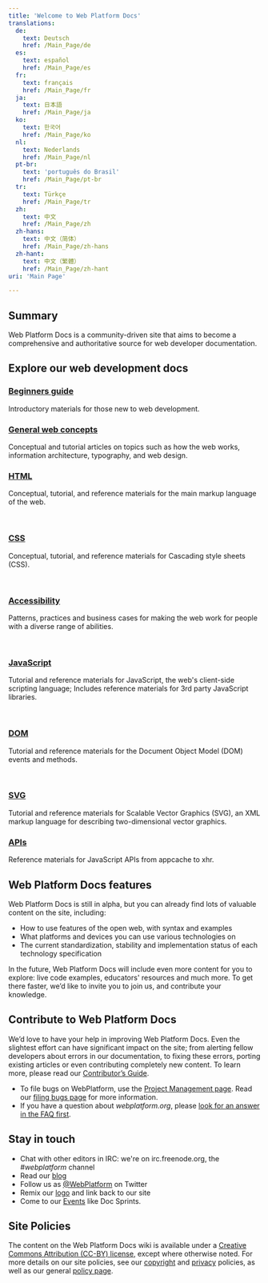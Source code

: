 ```yaml
---
title: 'Welcome to Web Platform Docs'
translations:
  de:
    text: Deutsch
    href: /Main_Page/de
  es:
    text: español
    href: /Main_Page/es
  fr:
    text: français
    href: /Main_Page/fr
  ja:
    text: 日本語
    href: /Main_Page/ja
  ko:
    text: 한국어
    href: /Main_Page/ko
  nl:
    text: Nederlands
    href: /Main_Page/nl
  pt-br:
    text: 'português do Brasil'
    href: /Main_Page/pt-br
  tr:
    text: Türkçe
    href: /Main_Page/tr
  zh:
    text: 中文
    href: /Main_Page/zh
  zh-hans:
    text: 中文（简体）‎
    href: /Main_Page/zh-hans
  zh-hant:
    text: 中文（繁體）‎
    href: /Main_Page/zh-hant
uri: 'Main Page'

---
```

## Summary

Web Platform Docs is a community-driven site that aims to become a comprehensive and authoritative source for web developer documentation.

## Explore our web development docs

<section class="topic-container"><div class="long-topic">
<div class="image icon-beginners">
</div><div class="inner">

### [Beginners guide](/Beginners)

Introductory materials for those new to web development.

</div></div><div class="long-topic">
<div class="image icon-concept">
</div><div class="inner">

### [General web concepts](/concepts)

Conceptual and tutorial articles on topics such as how the web works, information architecture, typography, and web design.

</div></div><div class="long-topic">
<div class="image icon-html">
</div><div class="inner">

### [HTML](/html)

Conceptual, tutorial, and reference materials for the main markup language of the web.

</div></div><p>&nbsp;</p><div class="long-topic">
<div class="image icon-css">
</div><div class="inner">

### [CSS](/css)

Conceptual, tutorial, and reference materials for Cascading style sheets (CSS).

</div></div><p>&nbsp;</p><div class="long-topic">
<div class="image icon-accessibility">
</div><div class="inner">

### [Accessibility](/concepts/accessibility)

Patterns, practices and business cases for making the web work for people with a diverse range of abilities.

</div></div><p>&nbsp;</p><div class="long-topic">
<div class="image icon-js">
</div><div class="inner">

### [JavaScript](/javascript)

Tutorial and reference materials for JavaScript, the web's client-side scripting language; Includes reference materials for 3rd party JavaScript libraries.

</div></div><p>&nbsp;</p><div class="long-topic">
<div class="image icon-dom">
</div><div class="inner">

### [DOM](/dom)

Tutorial and reference materials for the Document Object Model (DOM) events and methods.

</div></div><p>&nbsp;</p><div class="long-topic">
<div class="image icon-svg">
</div><div class="inner">

### [SVG](/svg)

Tutorial and reference materials for Scalable Vector Graphics (SVG), an XML markup language for describing two-dimensional vector graphics.

</div></div><div class="long-topic">
<div class="image icon-api">
</div><div class="inner">

### [APIs](/apis)

Reference materials for JavaScript APIs from appcache to xhr.

</div></div></section>


## Web Platform Docs features

Web Platform Docs is still in alpha, but you can already find lots of valuable content on the site, including:

-   How to use features of the open web, with syntax and examples
-   What platforms and devices you can use various technologies on
-   The current standardization, stability and implementation status of each technology specification

In the future, Web Platform Docs will include even more content for you to explore: live code examples, educators' resources and much more. To get there faster, we’d like to invite you to join us, and contribute your knowledge.

## Contribute to Web Platform Docs

We’d love to have your help in improving Web Platform Docs. Even the slightest effort can have significant impact on the site; from alerting fellow developers about errors in our documentation, to fixing these errors, porting existing articles or even contributing completely new content. To learn more, please read our [Contributor’s Guide](/WPD:Contributors_Guide).

-   To file bugs on WebPlatform, use the [Project Management page](https://project.webplatform.org). Read our [filing bugs page](/WPD:Filing_Bugs) for more information.
-   If you have a question about *webplatform.org*, please [look for an answer in the FAQ first](/WPD:FAQ).

## Stay in touch

-   Chat with other editors in IRC: we're on irc.freenode.org, the *\#webplatform* channel
-   Read our [blog](https://blog.webplatform.org/)
-   Follow us as [@WebPlatform](https://twitter.com/webplatform) on Twitter
-   Remix our [logo](https://www.webplatform.org/logo) and link back to our site
-   Come to our [Events](/WPD:Community/Community_Events) like Doc Sprints.

## Site Policies

The content on the Web Platform Docs wiki is available under a [Creative Commons Attribution (CC-BY) license](/Template:CC-by-3.0), except where otherwise noted. For more details on our site policies, see our [copyright](/WPD:Copyright) and [privacy](/WPD:Privacy) policies, as well as our general [policy page](/WPD:Policy).
